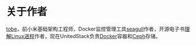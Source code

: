 # 关于作者

[tobe](http://github.com/tobegit3hub)，前小米基础架构工程师，Docker监控管理工具[seagull](http://github.com/tobegit3hub/seagull)作者，开源电子书[理解Linux进程](http://github.com/tobegit3hub/understand_linux_process)作者，现在UnitedStack负责[Docker](http://github.com/docker/docker)容器和[Ceph](http://github.com/ceph/ceph)存储。
